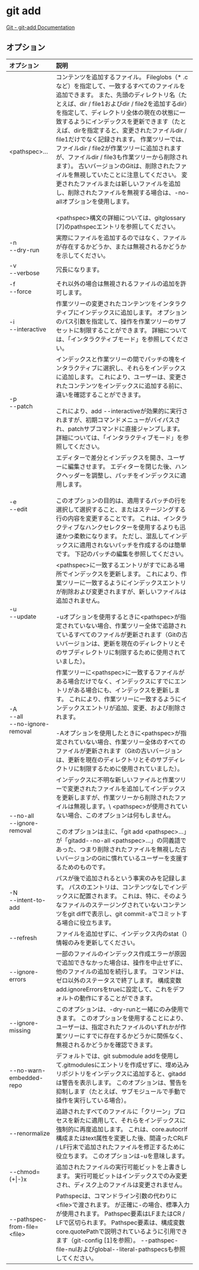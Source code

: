 # git add

[Git - git-add Documentation](https://git-scm.com/docs/git-add)

## オプション

|オプション|説明|
|:--|:--|
|\<pathspec\>…|コンテンツを追加するファイル。 Fileglobs（* .cなど）を指定して、一致するすべてのファイルを追加できます。 また、先頭のディレクトリ名（たとえば、dir / file1およびdir / file2を追加するdir）を指定して、ディレクトリ全体の現在の状態に一致するようにインデックスを更新できます（たとえば、dirを指定すると、変更されたファイルdir / file1だけでなく記録されます。 作業ツリーでは、ファイルdir / file2が作業ツリーに追加されますが、ファイルdir / file3も作業ツリーから削除されます）。 古いバージョンのGitは、削除されたファイルを無視していたことに注意してください。 変更されたファイルまたは新しいファイルを追加し、削除されたファイルを無視する場合は、-no-allオプションを使用します。<br><br>\<pathspec\>構文の詳細については、gitglossary [7]のpathspecエントリを参照してください。|
|-n<br>--dry-run|実際にファイルを追加するのではなく、ファイルが存在するかどうか、または無視されるかどうかを示してください。|
|-v<br>--verbose|冗長になります。|
|-f<br>--force|それ以外の場合は無視されるファイルの追加を許可します。|
|-i<br>--interactive|作業ツリーの変更されたコンテンツをインタラクティブにインデックスに追加します。 オプションのパス引数を指定して、操作を作業ツリーのサブセットに制限することができます。 詳細については、「インタラクティブモード」を参照してください。|
|-p<br>--patch|インデックスと作業ツリーの間でパッチの塊をインタラクティブに選択し、それらをインデックスに追加します。 これにより、ユーザーは、変更されたコンテンツをインデックスに追加する前に、違いを確認することができます。<br><br>これにより、add --interactiveが効果的に実行されますが、初期コマンドメニューがバイパスされ、patchサブコマンドに直接ジャンプします。 詳細については、「インタラクティブモード」を参照してください。|
|-e<br>--edit|エディターで差分とインデックスを開き、ユーザーに編集させます。 エディターを閉じた後、ハンクヘッダーを調整し、パッチをインデックスに適用します。<br><br>このオプションの目的は、適用するパッチの行を選択して選択すること、またはステージングする行の内容を変更することです。 これは、インタラクティブなハンクセレクターを使用するよりも迅速かつ柔軟になります。 ただし、混乱してインデックスに適用されないパッチを作成するのは簡単です。 下記のパッチの編集を参照してください。|
|-u<br>--update|\<pathspec\>に一致するエントリがすでにある場所でインデックスを更新します。 これにより、作業ツリーに一致するようにインデックスエントリが削除および変更されますが、新しいファイルは追加されません。<br><br>-uオプションを使用するときに\<pathspec\>が指定されていない場合、作業ツリー全体で追跡されているすべてのファイルが更新されます（Gitの古いバージョンは、更新を現在のディレクトリとそのサブディレクトリに制限するために使用されていました）。|
|-A<br>--all<br>--no-ignore-removal|作業ツリーに\<pathspec\>に一致するファイルがある場合だけでなく、インデックスにすでにエントリがある場合にも、インデックスを更新します。 これにより、作業ツリーに一致するようにインデックスエントリが追加、変更、および削除されます。<br><br>-Aオプションを使用したときに\<pathspec\>が指定されていない場合、作業ツリー全体のすべてのファイルが更新されます（Gitの古いバージョンは、更新を現在のディレクトリとそのサブディレクトリに制限するために使用されていました）。|
|--no-all<br>--ignore-removal|インデックスに不明な新しいファイルと作業ツリーで変更されたファイルを追加してインデックスを更新しますが、作業ツリーから削除されたファイルは無視します。\ \<pathspec\>が使用されていない場合、このオプションは何もしません。<br><br>このオプションは主に、「git add \<pathspec\>…」が「gitadd--no-all \<pathspec\>…」の同義語であった、つまり削除されたファイルを無視した古いバージョンのGitに慣れているユーザーを支援するためのものです。|
|-N<br>--intent-to-add|パスが後で追加されるという事実のみを記録します。 パスのエントリは、コンテンツなしでインデックスに配置されます。 これは、特に、そのようなファイルのステージングされていないコンテンツをgit diffで表示し、git commit-aでコミットする場合に役立ちます。|
|--refresh|ファイルを追加せずに、インデックス内のstat（）情報のみを更新してください。|
|--ignore-errors|一部のファイルのインデックス作成エラーが原因で追加できなかった場合は、操作を中止せずに、他のファイルの追加を続行します。 コマンドは、ゼロ以外のステータスで終了します。 構成変数add.ignoreErrorsをtrueに設定して、これをデフォルトの動作にすることができます。|
|--ignore-missing|このオプションは、-dry-runと一緒にのみ使用できます。 このオプションを使用することにより、ユーザーは、指定されたファイルのいずれかが作業ツリーにすでに存在するかどうかに関係なく、無視されるかどうかを確認できます。|
|--no-warn-embedded-repo|デフォルトでは、git submodule addを使用して.gitmodulesにエントリを作成せずに、埋め込みリポジトリをインデックスに追加すると、gitaddは警告を表示します。 このオプションは、警告を抑制します（たとえば、サブモジュールで手動で操作を実行している場合）。|
|--renormalize|追跡されたすべてのファイルに「クリーン」プロセスを新たに適用して、それらをインデックスに強制的に再度追加します。 これは、core.autocrlf構成またはtext属性を変更した後、間違ったCRLF / LF行末で追加されたファイルを修正するために役立ちます。 このオプションは-uを意味します。|
|--chmod=(+\|-)x|追加されたファイルの実行可能ビットを上書きします。 実行可能ビットはインデックスでのみ変更され、ディスク上のファイルは変更されません。|
|--pathspec-from-file=\<file\>|Pathspecは、コマンドライン引数の代わりに\<file\>で渡されます。 <file>が正確に-の場合、標準入力が使用されます。 Pathspec要素はLFまたはCR / LFで区切られます。 Pathspec要素は、構成変数core.quotePathで説明されているように引用できます（git-config [1]を参照）。 --pathspec-file-nulおよびglobal--literal-pathspecsも参照してください。|
